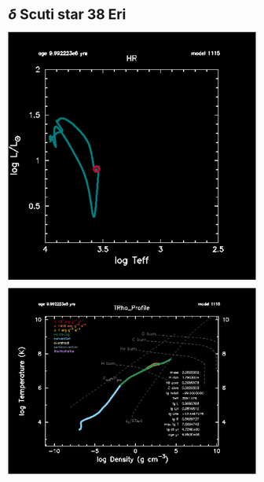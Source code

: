 # $\delta$ Scuti star 38 Eri 

![HR Diagram](./png/hr_001115.png)

![Temp-Density Profile](./png/trho_profile_001115.png)
